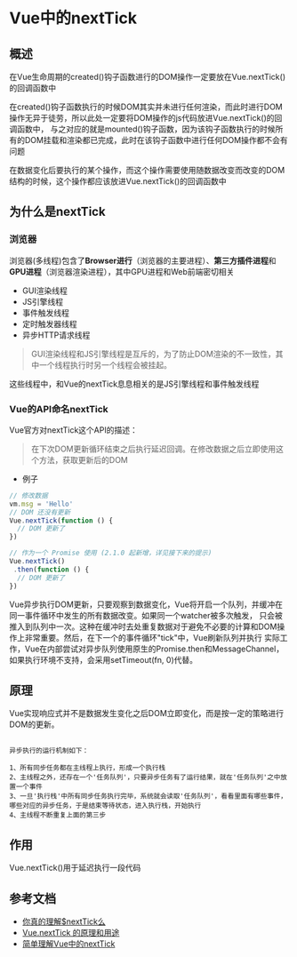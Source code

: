 # Vue中的nextTick
## 概述
在Vue生命周期的created()钩子函数进行的DOM操作一定要放在Vue.nextTick()的回调函数中

在created()钩子函数执行的时候DOM其实并未进行任何渲染，而此时进行DOM操作无异于徒劳，所以此处一定要将DOM操作的js代码放进Vue.nextTick()的回调函数中，
与之对应的就是mounted()钩子函数，因为该钩子函数执行的时候所有的DOM挂载和渲染都已完成，此时在该钩子函数中进行任何DOM操作都不会有问题

在数据变化后要执行的某个操作，而这个操作需要使用随数据改变而改变的DOM结构的时候，这个操作都应该放进Vue.nextTick()的回调函数中

## 为什么是nextTick
### 浏览器
浏览器(多线程)包含了**Browser进行**（浏览器的主要进程）、**第三方插件进程**和**GPU进程**（浏览器渲染进程），其中GPU进程和Web前端密切相关
* GUI渲染线程
* JS引擎线程
* 事件触发线程
* 定时触发器线程
* 异步HTTP请求线程

>GUI渲染线程和JS引擎线程是互斥的，为了防止DOM渲染的不一致性，其中一个线程执行时另一个线程会被挂起。

这些线程中，和Vue的nextTick息息相关的是JS引擎线程和事件触发线程

### Vue的API命名nextTick
Vue官方对nextTick这个API的描述：<br>
>在下次DOM更新循环结束之后执行延迟回调。在修改数据之后立即使用这个方法，获取更新后的DOM

* 例子
```javascript
// 修改数据
vm.msg = 'Hello'
// DOM 还没有更新
Vue.nextTick(function () {
  // DOM 更新了
})

// 作为一个 Promise 使用 (2.1.0 起新增，详见接下来的提示)
Vue.nextTick()
 .then(function () {
  // DOM 更新了
})
```

Vue异步执行DOM更新，只要观察到数据变化，Vue将开启一个队列，并缓冲在同一事件循环中发生的所有数据改变。如果同一个watcher被多次触发，
只会被推入到队列中一次。这种在缓冲时去处重复数据对于避免不必要的计算和DOM操作上非常重要。然后，在下一个的事件循环"tick"中，Vue刷新队列并执行
实际工作，Vue在内部尝试对异步队列使用原生的Promise.then和MessageChannel，如果执行环境不支持，会采用setTimeout(fn, 0)代替。

## 原理

Vue实现响应式并不是数据发生变化之后DOM立即变化，而是按一定的策略进行DOM的更新。
```$xlst

异步执行的运行机制如下：

1、所有同步任务都在主线程上执行，形成一个执行栈
2、主线程之外，还存在一个'任务队列'，只要异步任务有了运行结果，就在'任务队列'之中放置一个事件
3、一旦'执行栈'中所有同步任务执行完毕，系统就会读取'任务队列'，看看里面有哪些事件，哪些对应的异步任务，于是结束等待状态，进入执行栈，开始执行
4、主线程不断重复上面的第三步

```

## 作用

Vue.nextTick()用于延迟执行一段代码

## 参考文档

* [你真的理解$nextTick么](https://juejin.im/post/5cd9854b5188252035420a13)
* [Vue.nextTick 的原理和用途](https://segmentfault.com/a/1190000012861862)
* [简单理解Vue中的nextTick](https://juejin.im/post/6844903557372575752)
